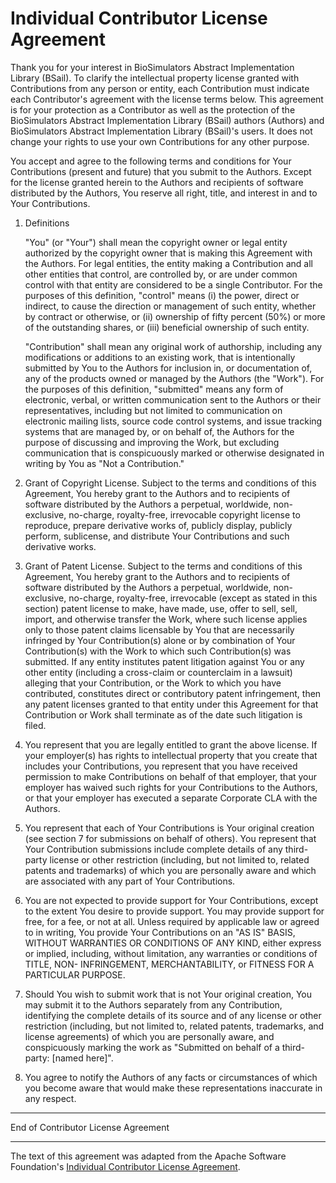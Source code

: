 # Individual Contributor License Agreement

Thank you for your interest in BioSimulators Abstract Implementation Library (BSail). To clarify the
intellectual property license granted with Contributions from any person
or entity, each Contribution must indicate each Contributor's agreement
with the license terms below. This agreement is for your protection as a
Contributor as well as the protection of the BioSimulators Abstract Implementation Library (BSail) authors
(Authors) and BioSimulators Abstract Implementation Library (BSail)'s users. It does not change your rights to
use your own Contributions for any other purpose.

You accept and agree to the following terms and conditions for Your
Contributions (present and future) that you submit to the Authors.
Except for the license granted herein to the Authors and recipients of
software distributed by the Authors, You reserve all right, title, and
interest in and to Your Contributions.

1. Definitions

   "You" (or "Your") shall mean the copyright owner or legal entity
   authorized by the copyright owner that is making this Agreement with
   the Authors. For legal entities, the entity making a Contribution and
   all other entities that control, are controlled by, or are under
   common control with that entity are considered to be a single
   Contributor. For the purposes of this definition, "control" means (i)
   the power, direct or indirect, to cause the direction or management
   of such entity, whether by contract or otherwise, or (ii) ownership
   of fifty percent (50%) or more of the outstanding shares, or (iii)
   beneficial ownership of such entity.

   "Contribution" shall mean any original work of authorship, including
   any modifications or additions to an existing work, that is
   intentionally submitted by You to the Authors for inclusion in, or
   documentation of, any of the products owned or managed by the Authors
   (the "Work"). For the purposes of this definition, "submitted" means
   any form of electronic, verbal, or written communication sent to the
   Authors or their representatives, including but not limited to
   communication on electronic mailing lists, source code control
   systems, and issue tracking systems that are managed by, or on behalf
   of, the Authors for the purpose of discussing and improving the Work,
   but excluding communication that is conspicuously marked or otherwise
   designated in writing by You as "Not a Contribution."

2. Grant of Copyright License. Subject to the terms and conditions of
   this Agreement, You hereby grant to the Authors and to recipients
   of software distributed by the Authors a perpetual, worldwide,
   non-exclusive, no-charge, royalty-free, irrevocable copyright license
   to reproduce, prepare derivative works of, publicly display, publicly
   perform, sublicense, and distribute Your Contributions and such
   derivative works.

3. Grant of Patent License. Subject to the terms and conditions of this
   Agreement, You hereby grant to the Authors and to recipients of
   software distributed by the Authors a perpetual, worldwide,
   non-exclusive, no-charge, royalty-free, irrevocable (except as stated
   in this section) patent license to make, have made, use, offer to
   sell, sell, import, and otherwise transfer the Work, where such
   license applies only to those patent claims licensable by You that
   are necessarily infringed by Your Contribution(s) alone or by
   combination of Your Contribution(s) with the Work to which such
   Contribution(s) was submitted. If any entity institutes patent
   litigation against You or any other entity (including a cross-claim
   or counterclaim in a lawsuit) alleging that your Contribution, or the
   Work to which you have contributed, constitutes direct or
   contributory patent infringement, then any patent licenses granted to
   that entity under this Agreement for that Contribution or Work shall
   terminate as of the date such litigation is filed.

4. You represent that you are legally entitled to grant the above
   license. If your employer(s) has rights to intellectual property that
   you create that includes your Contributions, you represent that you
   have received permission to make Contributions on behalf of that
   employer, that your employer has waived such rights for your
   Contributions to the Authors, or that your employer has executed a
   separate Corporate CLA with the Authors.

5. You represent that each of Your Contributions is Your original
   creation (see section 7 for submissions on behalf of others). You
   represent that Your Contribution submissions include complete details
   of any third-party license or other restriction (including, but not
   limited to, related patents and trademarks) of which you are
   personally aware and which are associated with any part of Your
   Contributions.

6. You are not expected to provide support for Your Contributions,
   except to the extent You desire to provide support. You may provide
   support for free, for a fee, or not at all. Unless required by
   applicable law or agreed to in writing, You provide Your
   Contributions on an "AS IS" BASIS, WITHOUT WARRANTIES OR CONDITIONS
   OF ANY KIND, either express or implied, including, without
   limitation, any warranties or conditions of TITLE, NON- INFRINGEMENT,
   MERCHANTABILITY, or FITNESS FOR A PARTICULAR PURPOSE.

7. Should You wish to submit work that is not Your original creation,
   You may submit it to the Authors separately from any Contribution,
   identifying the complete details of its source and of any license or
   other restriction (including, but not limited to, related patents,
   trademarks, and license agreements) of which you are personally
   aware, and conspicuously marking the work as "Submitted on behalf of
   a third-party: [named here]".

8. You agree to notify the Authors of any facts or circumstances of
   which you become aware that would make these representations
   inaccurate in any respect.

-----------------------------------------------------------------------

End of Contributor License Agreement

-----------------------------------------------------------------------

The text of this agreement was adapted from the Apache Software
Foundation's [Individual Contributor License
Agreement](https://apache.org/licenses/icla.pdf).
